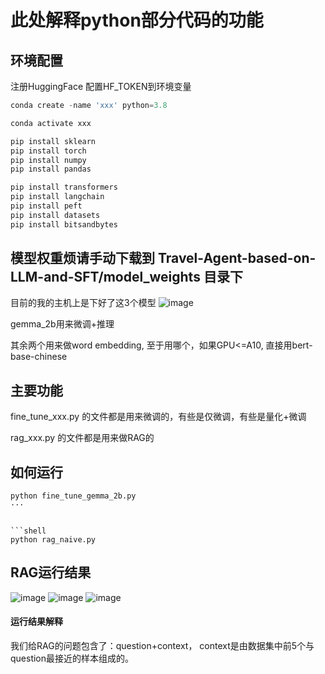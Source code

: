 # 此处解释python部分代码的功能

## 环境配置

注册HuggingFace
配置HF_TOKEN到环境变量

```python
conda create -name 'xxx' python=3.8

conda activate xxx

pip install sklearn
pip install torch
pip install numpy
pip install pandas

pip install transformers
pip install langchain
pip install peft
pip install datasets
pip install bitsandbytes
```



## 模型权重烦请手动下载到 Travel-Agent-based-on-LLM-and-SFT/model_weights 目录下

目前的我的主机上是下好了这3个模型
![image](https://github.com/user-attachments/assets/29ae0f5c-c6ff-462b-a4bf-a895e32765bc)

gemma_2b用来微调+推理

其余两个用来做word embedding, 至于用哪个，如果GPU<=A10, 直接用bert-base-chinese







## 主要功能

fine_tune_xxx.py 的文件都是用来微调的，有些是仅微调，有些是量化+微调


rag_xxx.py 的文件都是用来做RAG的




## 如何运行

```shell
python fine_tune_gemma_2b.py
···


```shell
python rag_naive.py
```







## RAG运行结果
![image](https://github.com/user-attachments/assets/ceec5972-c689-47ba-91d9-9df160e54dd8)
![image](https://github.com/user-attachments/assets/27aea7e5-620b-42dd-a68d-070c5c0be2cb)
![image](https://github.com/user-attachments/assets/577a138a-f3e7-48f0-bd97-e319ae7982c7)


#### 运行结果解释
我们给RAG的问题包含了：question+context， context是由数据集中前5个与question最接近的样本组成的。
